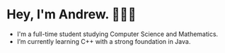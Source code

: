 # Hey, I'm Andrew. 🏄🏻‍♂️
- I'm a full-time student studying Computer Science and Mathematics.
- I’m currently learning C++ with a strong foundation in Java.
